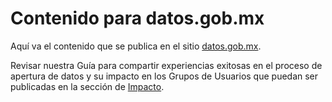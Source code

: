 # Contenido para datos.gob.mx
Aquí va el contenido que se publica en el sitio [datos.gob.mx](http://datos.gob.mx/guia).

Revisar nuestra Guía para compartir experiencias exitosas en el proceso de apertura de datos y su impacto en los Grupos de Usuarios que puedan ser publicadas en la sección de [Impacto](http://datos.gob.mx/impacto).
